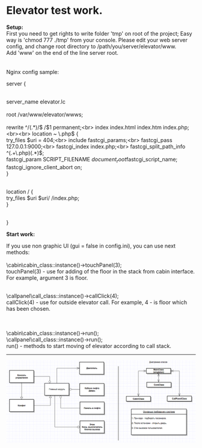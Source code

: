 # Elevator test work.

**Setup:**<br>
First you need to get rights to write folder 'tmp' on root of the project; Easy way is 'chmod 777 ./tmp' from your console.
Please edit your web server config, and change root directory to /path/you/server/elevator/www.<br>
Add 'www' on the end of the line server root.<br><br><br>
Nginx config sample:<br>


server {<br><br>

server_name elevator.lc<br><br>
root /var/www/elevator/wwws;<br><br>
rewrite ^/(.*)/$ /$1 permanent;<br>
index index.html index.htm index.php;<br><br>
location ~ \.php$ {<br>
try_files $uri = 404;<br>
include fastcgi_params;<br>
fastcgi_pass   127.0.0.1:9000;<br>
fastcgi_index index.php;<br>
fastcgi_split_path_info ^(.+\.php)(.*)$;<br>
fastcgi_param SCRIPT_FILENAME $document_root$fastcgi_script_name;<br>
fastcgi_ignore_client_abort on;<br>
}<br><br>

location / {<br>
 try_files $uri $uri/ /index.php;<br>
}<br><br>

}



**Start work:**<br>

If you use non graphic UI (gui = false in config.ini), you can use next methods:
<br><br>
\cabin\cabin_class::instance()->touchPanel(3);<br>
touchPanel(3) - use for adding of the floor in the stack from cabin interface. For example, argument 3 is floor.
<br><br>

\callpanel\call_class::instance()->callClick(4);<br>
callClick(4) - use for outside elevator call. For example, 4 - is floor which has been chosen.


<br><br>
\cabin\cabin_class::instance()->run();<br>
\callpanel\call_class::instance()->run();<br>
run() - methods to start moving of elevator according to call stack.


---

<img src="https://raw.githubusercontent.com/DeLuXoUa/Elevator/master/www/img/class_diagram.png"/>
